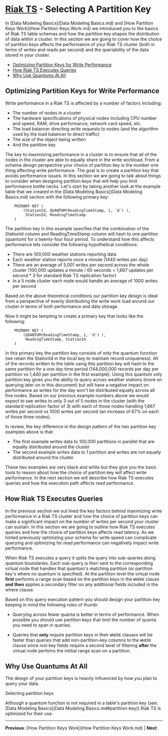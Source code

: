 # [Riak TS](README.md) - Selecting A Partition Key

In [Data Modeling Basics](Data Modeling Basics.md) and [How Partition Keys Work](How Partition Keys Work.md) we introduced you to the basics of Riak TS table schemas and how the partition key shapes the distribution of data within a cluster. In this section we are going to cover how the choice of partition keys affects the performance of your Riak TS cluster (both in terms of writes and reads per second) and the queriability of the data stored in your cluster.  

* [Optimizing Partition Keys for Write Performance](#optimizing-partition-keys-for-write-performance) 
* [How Riak TS Executes Queries](#how-riak-ts-executes-queries) 
* [Why Use Quantums At All](#why-use-quantums-at-all)

## Optimizing Partition Keys for Write Performance

Write performance in a Riak TS is affected by a number of factors including:

* The number of nodes in a cluster
* The hardware specifications of physical nodes including CPU number and speed, RAM, drive performance, network card speed, etc.
* The load balancer directing write requests to nodes (and the algorithm used by the load balancer to direct traffic)
* The size of the object being written
* And the partition key

The key to maximizing performance in a cluster is to ensure that all of the nodes in the cluster are able to equally share in the write workload. From a schema design perspective your choice of partition key is the number one thing affecting write performance. The goal is to create a partition key that avoids performance issues. In this section we are going to talk about things to consider when designing partition keys that will help you limit performance bottle necks. Let's start by taking another look at the example table that we created in the [Data Modeling Basics](Data Modeling Basics.md) section with the following primary key:

```
	PRIMARY KEY (
		(StationId, QUANTUM(ReadingTimeStamp, 1, 'd') ),
		 StationId, ReadingTimeStamp
	)
```

The partition key in this example specifies that the combination of the StationId column and ReadingTimeStamp column will hash to one partition (quantum) for a twenty-four hour period. To understand how this affects performance lets consider the following hypothetical conditions:

* There are 100,000 weather stations reporting data
* Each weather station reports once a minute (1440 writes per day)
* There are an average of 5,001 writes per second across the whole cluster (100,000 updates a minute / 60 seconds = 1,667 updates per second * 3 for standard Riak TS replication factor)
* In a 5 node cluster each node would handle an average of 1000 writes per second

Based on the above theoretical conditions our partition key design is ideal from a perspective of evenly distributiing the write work load around our cluster in terms of both performance and data storage.

Now it might be tempting to create a primary key that looks like the following:

```
	PRIMARY KEY (
		(QUANTUM(ReadingTimeStamp, 1, 'd') ),
		 ReadingTimeStamp, StationId
	)
```

In this primary key the partition key consists of only the quantum function (we retain the StationId in the local key to maintain record uniqueness). All of the records written to the table using this partition key will hash to the same partition for a one day time period (144,000,000 records per day per partition vs 1,440 per partition in the first example). Using this quantum only partition key gives you the ability to query across weather stations (more on querying later on in this document) but will have a negative impact on performance as writes for the day won't be distributed equally across all five nodes. Based on our previous example numbers above we would expect to see writes to only 3 out of 5 nodes in the cluster (with the standard replication factor of 3) with each of those nodes handling 1,667 writes per second vs 1000 writes per second (an increase of 67% on each of those three nodes).

In review, the key difference in the design pattern of the two partition key examples above is that:

* The first example writes data to 100,000 partitions in parallel that are equally distributed around the cluster
* The second example writes data to 1 partition and writes are not equally distributed around the cluster

These two examples are very black and white but they give you the basic tools to reason about how the choice of partition key will affect write performance. In the next section we will describe how Riak TS executes queries and how the execution path affects read performance.


## How Riak TS Executes Queries

In the previous section we out lined the key factors behind maximizing write performance in a Riak TS cluster and how the choice of partition keys can make a significant impact on the number of writes per second your cluster can sustain. In this section we are going to outline how Riak TS executes queries and how the choice of partition keys affects read latency. As we hinted previously optimizing your schema for write speed can complicate querying and optimizing for read performance can negatively impact write performance.

When Riak TS executes a query it splits the query into sub-queries along quantum boundaries. Each sub-query is then sent to the corresponding virtual node that handles that quantum's matching partition (or partition key's where no quantum is specified). At the partition level the virtual node **first** performs a range scan based on the partition keys in the ``` WHERE ``` clause **and then** applies a secondary filter on any additional fields included in the where clause.

Based on this query execution pattern you should design your partition key keeping in mind the following rules of thumb:

* Querying across fewer quanta is better in terms of performance. When possible you should use partition keys that limit the number of quanta you need to span in queries.

* Queries that **only** require partition keys in their ``` WHERE ``` clauses will be faster than queries that add non-partition-key columns to the ``` WHERE ``` clause since non key fields require a second level of filtering **after** the virtual node perfoms the intitial range scan on a partition.

## Why Use Quantums At All

The design of your partition keys is heavily influenced by how you plan to query your data.

Selecting partition keys

Although a quantum function is not required in a table's partition key (see: [Data Modeling Basics](Data Modeling Basics.md#partition-key)) Riak TS is optimized for their use. 


---

 **Previous**: [How Partition Keys Work](How Partition Keys Work.md) | **Next**: 
 